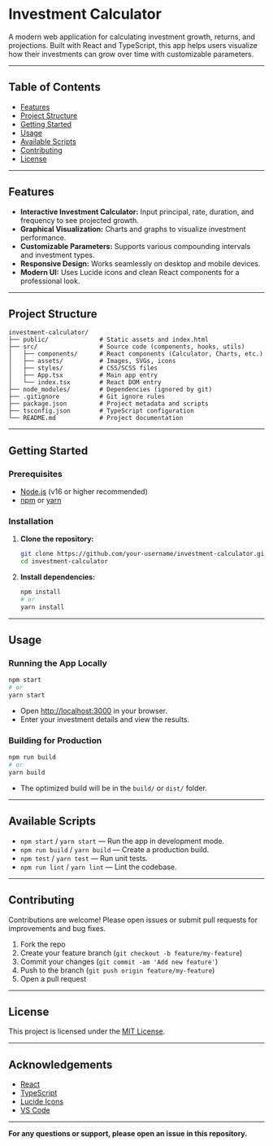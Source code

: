 # Investment Calculator

A modern web application for calculating investment growth, returns, and projections. Built with React and TypeScript, this app helps users visualize how their investments can grow over time with customizable parameters.

---

## Table of Contents

- [Features](#features)
- [Project Structure](#project-structure)
- [Getting Started](#getting-started)
- [Usage](#usage)
- [Available Scripts](#available-scripts)
- [Contributing](#contributing)
- [License](#license)

---

## Features

- **Interactive Investment Calculator:** Input principal, rate, duration, and frequency to see projected growth.
- **Graphical Visualization:** Charts and graphs to visualize investment performance.
- **Customizable Parameters:** Supports various compounding intervals and investment types.
- **Responsive Design:** Works seamlessly on desktop and mobile devices.
- **Modern UI:** Uses Lucide icons and clean React components for a professional look.

---

## Project Structure

```
investment-calculator/
├── public/              # Static assets and index.html
├── src/                 # Source code (components, hooks, utils)
│   ├── components/      # React components (Calculator, Charts, etc.)
│   ├── assets/          # Images, SVGs, icons
│   ├── styles/          # CSS/SCSS files
│   ├── App.tsx          # Main app entry
│   └── index.tsx        # React DOM entry
├── node_modules/        # Dependencies (ignored by git)
├── .gitignore           # Git ignore rules
├── package.json         # Project metadata and scripts
├── tsconfig.json        # TypeScript configuration
└── README.md            # Project documentation
```

---

## Getting Started

### Prerequisites

- [Node.js](https://nodejs.org/) (v16 or higher recommended)
- [npm](https://www.npmjs.com/) or [yarn](https://yarnpkg.com/)

### Installation

1. **Clone the repository:**
   ```sh
   git clone https://github.com/your-username/investment-calculator.git
   cd investment-calculator
   ```

2. **Install dependencies:**
   ```sh
   npm install
   # or
   yarn install
   ```

---

## Usage

### Running the App Locally

```sh
npm start
# or
yarn start
```

- Open [http://localhost:3000](http://localhost:3000) in your browser.
- Enter your investment details and view the results.

### Building for Production

```sh
npm run build
# or
yarn build
```

- The optimized build will be in the `build/` or `dist/` folder.

---

## Available Scripts

- `npm start` / `yarn start` — Run the app in development mode.
- `npm run build` / `yarn build` — Create a production build.
- `npm test` / `yarn test` — Run unit tests.
- `npm run lint` / `yarn lint` — Lint the codebase.

---

## Contributing

Contributions are welcome! Please open issues or submit pull requests for improvements and bug fixes.

1. Fork the repo
2. Create your feature branch (`git checkout -b feature/my-feature`)
3. Commit your changes (`git commit -am 'Add new feature'`)
4. Push to the branch (`git push origin feature/my-feature`)
5. Open a pull request

---

## License

This project is licensed under the [MIT License](LICENSE).

---

## Acknowledgements

- [React](https://react.dev/)
- [TypeScript](https://www.typescriptlang.org/)
- [Lucide Icons](https://lucide.dev/)
- [VS Code](https://code.visualstudio.com/)

---

**For any questions or support, please open an issue in this repository.**